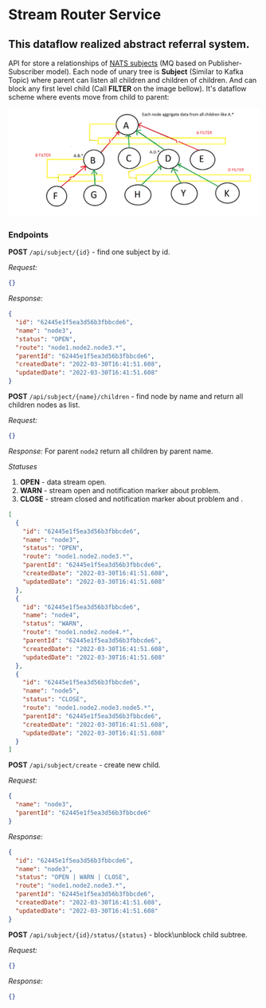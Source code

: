 # Stream Router Service

## This dataflow realized abstract referral system.

API for store a relationships of [NATS subjects] (MQ based on Publisher-Subscriber model).
Each node of unary tree is **Subject** (Similar to Kafka Topic) where parent can listen all children and children of children.
And can block any first level child (Call **FILTER** on the image bellow).
It's dataflow scheme where events move from child to parent:

<img src="proof_of_concept.png" width="800" alt="Data spread"/>


### Endpoints

**POST** ``/api/subject/{id}`` - find one subject by id.

_Request:_
```json
{}
```

_Response:_

```json
{
  "id": "62445e1f5ea3d56b3fbbcde6",
  "name": "node3",
  "status": "OPEN",
  "route": "node1.node2.node3.*",
  "parentId": "62445e1f5ea3d56b3fbbcde6",
  "createdDate": "2022-03-30T16:41:51.608",
  "updatedDate": "2022-03-30T16:41:51.608"
}
```

**POST** ``/api/subject/{name}/children`` - find node by name and return all children nodes as list.

_Request:_
```json
{}
```

_Response:_ For parent ``node2`` return all children by parent name.

_Statuses_

1. **OPEN** - data stream open.
2. **WARN** - stream open and notification marker about problem.
3. **CLOSE** - stream closed and notification marker about problem and .

```json
[
  {
    "id": "62445e1f5ea3d56b3fbbcde6",
    "name": "node3",
    "status": "OPEN",
    "route": "node1.node2.node3.*",
    "parentId": "62445e1f5ea3d56b3fbbcde6",
    "createdDate": "2022-03-30T16:41:51.608",
    "updatedDate": "2022-03-30T16:41:51.608"
  },
  {
    "id": "62445e1f5ea3d56b3fbbcde6",
    "name": "node4",
    "status": "WARN",
    "route": "node1.node2.node4.*",
    "parentId": "62445e1f5ea3d56b3fbbcde6",
    "createdDate": "2022-03-30T16:41:51.608",
    "updatedDate": "2022-03-30T16:41:51.608"
  },
  {
    "id": "62445e1f5ea3d56b3fbbcde6",
    "name": "node5",
    "status": "CLOSE",
    "route": "node1.node2.node3.node5.*",
    "parentId": "62445e1f5ea3d56b3fbbcde6",
    "createdDate": "2022-03-30T16:41:51.608",
    "updatedDate": "2022-03-30T16:41:51.608"
  }
]
```

**POST** ``/api/subject/create`` - create new child.

_Request:_
```json
{
  "name": "node3",
  "parentId": "62445e1f5ea3d56b3fbbcde6"
}
```

_Response:_
```json
{
  "id": "62445e1f5ea3d56b3fbbcde6",
  "name": "node3",
  "status": "OPEN | WARN | CLOSE",
  "route": "node1.node2.node3.*",
  "parentId": "62445e1f5ea3d56b3fbbcde6",
  "createdDate": "2022-03-30T16:41:51.608",
  "updatedDate": "2022-03-30T16:41:51.608"
}
```

**POST** ``/api/subject/{id}/status/{status}`` - block\unblock child subtree.

_Request:_
```json
{}
```
_Response:_
```json
{}
```


[NATS subjects]:https://docs.nats.io/nats-concepts/subjects